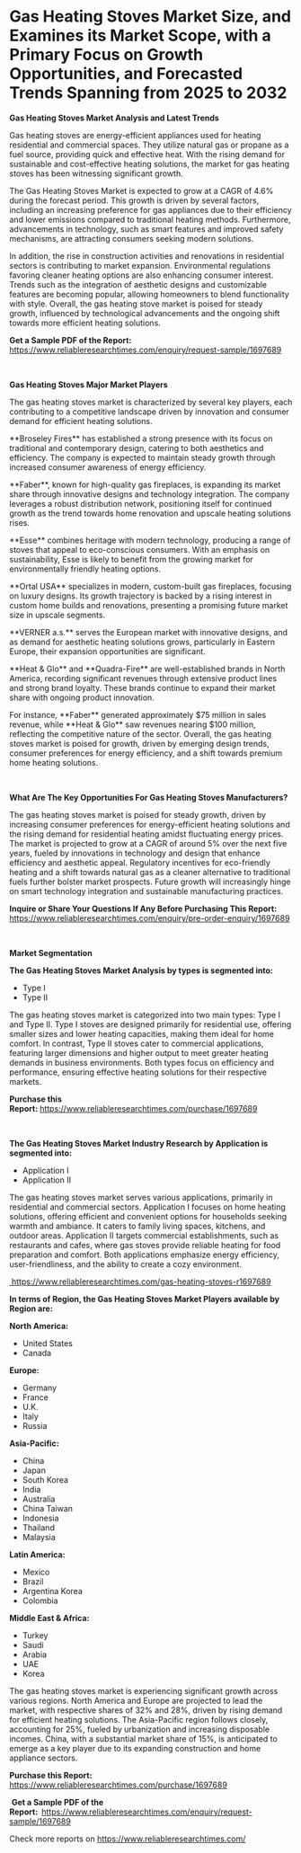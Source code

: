 <p><h1>Gas Heating Stoves Market Size, and Examines its Market Scope, with a Primary Focus on Growth Opportunities, and Forecasted Trends Spanning from 2025 to 2032</h1></p><p><strong>Gas Heating Stoves Market Analysis and Latest Trends</strong></p>
<p><p>Gas heating stoves are energy-efficient appliances used for heating residential and commercial spaces. They utilize natural gas or propane as a fuel source, providing quick and effective heat. With the rising demand for sustainable and cost-effective heating solutions, the market for gas heating stoves has been witnessing significant growth.</p><p>The Gas Heating Stoves Market is expected to grow at a CAGR of 4.6% during the forecast period. This growth is driven by several factors, including an increasing preference for gas appliances due to their efficiency and lower emissions compared to traditional heating methods. Furthermore, advancements in technology, such as smart features and improved safety mechanisms, are attracting consumers seeking modern solutions.</p><p>In addition, the rise in construction activities and renovations in residential sectors is contributing to market expansion. Environmental regulations favoring cleaner heating options are also enhancing consumer interest. Trends such as the integration of aesthetic designs and customizable features are becoming popular, allowing homeowners to blend functionality with style. Overall, the gas heating stove market is poised for steady growth, influenced by technological advancements and the ongoing shift towards more efficient heating solutions.</p></p>
<p><strong>Get a Sample PDF of the Report:&nbsp;</strong> <a href="https://www.reliableresearchtimes.com/enquiry/request-sample/1697689?utm_campaign=3551&utm_medium=2&utm_source=Github&utm_content=ia&utm_term=24032025&utm_id=gas-heating-stoves">https://www.reliableresearchtimes.com/enquiry/request-sample/1697689</a></p>
<p>&nbsp;</p>
<p><strong>Gas Heating Stoves Major Market Players</strong></p>
<p><p>The gas heating stoves market is characterized by several key players, each contributing to a competitive landscape driven by innovation and consumer demand for efficient heating solutions. </p><p>**Broseley Fires** has established a strong presence with its focus on traditional and contemporary design, catering to both aesthetics and efficiency. The company is expected to maintain steady growth through increased consumer awareness of energy efficiency.</p><p>**Faber**, known for high-quality gas fireplaces, is expanding its market share through innovative designs and technology integration. The company leverages a robust distribution network, positioning itself for continued growth as the trend towards home renovation and upscale heating solutions rises.</p><p>**Esse** combines heritage with modern technology, producing a range of stoves that appeal to eco-conscious consumers. With an emphasis on sustainability, Esse is likely to benefit from the growing market for environmentally friendly heating options.</p><p>**Ortal USA** specializes in modern, custom-built gas fireplaces, focusing on luxury designs. Its growth trajectory is backed by a rising interest in custom home builds and renovations, presenting a promising future market size in upscale segments.</p><p>**VERNER a.s.** serves the European market with innovative designs, and as demand for aesthetic heating solutions grows, particularly in Eastern Europe, their expansion opportunities are significant.</p><p>**Heat & Glo** and **Quadra-Fire** are well-established brands in North America, recording significant revenues through extensive product lines and strong brand loyalty. These brands continue to expand their market share with ongoing product innovation.</p><p>For instance, **Faber** generated approximately $75 million in sales revenue, while **Heat & Glo** saw revenues nearing $100 million, reflecting the competitive nature of the sector. Overall, the gas heating stoves market is poised for growth, driven by emerging design trends, consumer preferences for energy efficiency, and a shift towards premium home heating solutions.</p></p>
<p>&nbsp;</p>
<p><strong>What Are The Key Opportunities For Gas Heating Stoves Manufacturers?</strong></p>
<p><p>The gas heating stoves market is poised for steady growth, driven by increasing consumer preferences for energy-efficient heating solutions and the rising demand for residential heating amidst fluctuating energy prices. The market is projected to grow at a CAGR of around 5% over the next five years, fueled by innovations in technology and design that enhance efficiency and aesthetic appeal. Regulatory incentives for eco-friendly heating and a shift towards natural gas as a cleaner alternative to traditional fuels further bolster market prospects. Future growth will increasingly hinge on smart technology integration and sustainable manufacturing practices.</p></p>
<p><strong>Inquire or Share Your Questions If Any Before Purchasing This Report:</strong> <a href="https://www.reliableresearchtimes.com/enquiry/pre-order-enquiry/1697689?utm_campaign=3551&utm_medium=2&utm_source=Github&utm_content=ia&utm_term=24032025&utm_id=gas-heating-stoves">https://www.reliableresearchtimes.com/enquiry/pre-order-enquiry/1697689</a></p>
<p>&nbsp;</p>
<p><strong>Market Segmentation</strong></p>
<p><strong>The Gas Heating Stoves Market Analysis by types is segmented into:</strong></p>
<p><ul><li>Type I</li><li>Type II</li></ul></p>
<p><p>The gas heating stoves market is categorized into two main types: Type I and Type II. Type I stoves are designed primarily for residential use, offering smaller sizes and lower heating capacities, making them ideal for home comfort. In contrast, Type II stoves cater to commercial applications, featuring larger dimensions and higher output to meet greater heating demands in business environments. Both types focus on efficiency and performance, ensuring effective heating solutions for their respective markets.</p></p>
<p><strong>Purchase this Report:&nbsp;</strong><a href="https://www.reliableresearchtimes.com/purchase/1697689?utm_campaign=3551&utm_medium=2&utm_source=Github&utm_content=ia&utm_term=24032025&utm_id=gas-heating-stoves">https://www.reliableresearchtimes.com/purchase/1697689</a></p>
<p>&nbsp;</p>
<p><strong>The Gas Heating Stoves Market Industry Research by Application is segmented into:</strong></p>
<p><ul><li>Application I</li><li>Application II</li></ul></p>
<p><p>The gas heating stoves market serves various applications, primarily in residential and commercial sectors. Application I focuses on home heating solutions, offering efficient and convenient options for households seeking warmth and ambiance. It caters to family living spaces, kitchens, and outdoor areas. Application II targets commercial establishments, such as restaurants and cafes, where gas stoves provide reliable heating for food preparation and comfort. Both applications emphasize energy efficiency, user-friendliness, and the ability to create a cozy environment.</p></p>
<p><a href="https://www.reliableresearchtimes.com/gas-heating-stoves-r1697689?utm_campaign=3551&utm_medium=2&utm_source=Github&utm_content=ia&utm_term=24032025&utm_id=gas-heating-stoves">&nbsp;https://www.reliableresearchtimes.com/gas-heating-stoves-r1697689</a></p>
<p><strong>In terms of Region, the Gas Heating Stoves Market Players available by Region are:</strong></p>
<p>
    <p> <strong> North America: </strong>
        <ul>
            <li>United States</li>
            <li>Canada</li>
        </ul>
        </p> 
    <p> <strong> Europe: </strong>
        <ul>
            <li>Germany</li>
            <li>France</li>
            <li>U.K.</li>
            <li>Italy</li>
            <li>Russia</li>
        </ul>
        </p> 
    <p> <strong> Asia-Pacific: </strong>
        <ul>
            <li>China</li>
            <li>Japan</li>
            <li>South Korea</li>
            <li>India</li>
            <li>Australia</li>
            <li>China Taiwan</li>
            <li>Indonesia</li>
            <li>Thailand</li>
            <li>Malaysia</li>
        </ul>
        </p> 
    <p> <strong> Latin America: </strong>
        <ul>
            <li>Mexico</li>
            <li>Brazil</li>
            <li>Argentina Korea</li>
            <li>Colombia</li>
        </ul>
        </p> 
    <p> <strong> Middle East & Africa: </strong>
        <ul>
            <li>Turkey</li>
            <li>Saudi</li>
            <li>Arabia</li>
            <li>UAE</li>
            <li>Korea</li>
        </ul>
    </p>
    </p>
<p><p>The gas heating stoves market is experiencing significant growth across various regions. North America and Europe are projected to lead the market, with respective shares of 32% and 28%, driven by rising demand for efficient heating solutions. The Asia-Pacific region follows closely, accounting for 25%, fueled by urbanization and increasing disposable incomes. China, with a substantial market share of 15%, is anticipated to emerge as a key player due to its expanding construction and home appliance sectors.</p></p>
<p><strong>Purchase this Report: </strong><a href="https://www.reliableresearchtimes.com/purchase/1697689?utm_campaign=3551&utm_medium=2&utm_source=Github&utm_content=ia&utm_term=24032025&utm_id=gas-heating-stoves">https://www.reliableresearchtimes.com/purchase/1697689</a></p>
<p>&nbsp;<strong>Get a Sample PDF of the Report:&nbsp;&nbsp;</strong><a href="https://www.reliableresearchtimes.com/enquiry/request-sample/1697689?utm_campaign=3551&utm_medium=2&utm_source=Github&utm_content=ia&utm_term=24032025&utm_id=gas-heating-stoves">https://www.reliableresearchtimes.com/enquiry/request-sample/1697689</a></p>
<p><strong></strong></p>
<p>Check more reports on <a href="https://www.reliableresearchtimes.com/?utm_campaign=3551&utm_medium=2&utm_source=Github&utm_content=ia&utm_term=24032025&utm_id=gas-heating-stoves">https://www.reliableresearchtimes.com/</a></p>